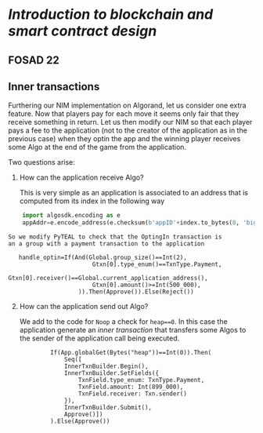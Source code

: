 # *Introduction to blockchain and smart contract design*
## FOSAD 22 ##

## Inner transactions ##

Furthering our NIM implementation on Algorand, let us consider 
one extra feature. Now that players pay for each move it seems only fair
that they receive something in return.
Let us then modify our NIM so that each player pays a fee to the
application (not to the creator of the application as in the previous
case) when they optin the app and the winning player receives
some Algo at the end of the game from the application. 

Two questions arise:

1. How can the application receive Algo?

    This is very simple as an application is associated to an 
    address that is computed from its index in the following way

```python
    import algosdk.encoding as e
    appAddr=e.encode_address(e.checksum(b'appID'+index.to_bytes(8, 'big')))
```

    So we modify PyTEAL to check that the OptingIn transaction is 
    an a group with a payment transaction to the application

```
   handle_optin=If(And(Global.group_size()==Int(2),
                        Gtxn[0].type_enum()==TxnType.Payment,
                        Gtxn[0].receiver()==Global.current_application_address(),
                        Gtxn[0].amount()>=Int(500_000),
                    )).Then(Approve()).Else(Reject())
```


2. How can the application send out Algo?
    
    We add to the code for ```Noop``` a check for ```heap==0```.
    In this case the application generate an *inner transaction* that
    transfers some Algos to the sender of the application call being
    executed.

```
            If(App.globalGet(Bytes("heap"))==Int(0)).Then(
                Seq([
                InnerTxnBuilder.Begin(),
                InnerTxnBuilder.SetFields({
                    TxnField.type_enum: TxnType.Payment,
                    TxnField.amount: Int(899_000),
                    TxnField.receiver: Txn.sender()
                }),
                InnerTxnBuilder.Submit(),
                Approve()])
            ).Else(Approve())
```
